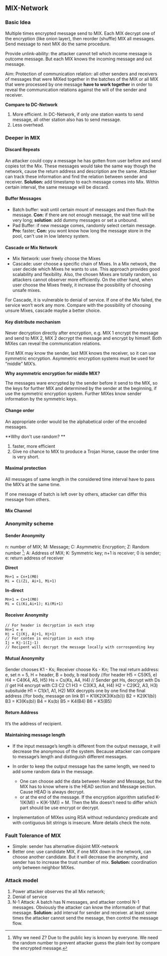 ## MIX-Network

### Basic Idea
Multiple times encrypted message send to MIX. Each MIX decrypt one of the encryption (like onion layer), then reorder (shuffle) MIX all messages. Send message to next MIX do the same procedure. 

Provide unlink-ability: the attacker cannot tell which income message is outcome message. But each MIX knows the incoming message and out message. 

Aim: Protection of communication relation: all other senders and receivers of messages that were MIXed together in the batches of the MIX or all MIX that were processed by one message **have to work together** in order to reveal the communication relations against the will of the sender and receiver.

**Compare to DC-Network**

1. More efficient. In DC-Network, if only one station wants to send message, all other station also has to send message. 
2. Less overhead. 

### Deeper in MIX

#### Discard Repeats
An attacker could copy a message he has gotten from user before and send copies tot the Mix. These messages would take the same way though the network, cause the return address and description are the same. Attacker can track these information and find the relation between sender and receiver. 
**Solution:** add timestamp to each message comes into Mix. Within certain interval, the same message will be discard. 

#### Buffer Messages
* Batch buffer: wait until certain mount of messages and then flush the message. **Con:** if there are not enough message, the wait time will be very long; **solution**: add dummy messages or set a unbound.
* Pad Buffer: if new message comes, randomly select certain message. **Pro:** faster; **Con:** you wont know how long the message store in the pool, can't use in low latency system.

#### Cascade or Mix Network
- Mix Network: user freely choose the Mixes
- Cascade: user choose a specific chain of Mixes.
In a Mix network, the user decide which Mixes he wants to use. This approach provides good scalability and flexibility. Also, the chosen Mixes are totally random, so attackers cannot observer more efficiently. On the other hand, when user choose the Mixes freely, it increase the possibility of choosing unsafe mixes.

For Cascade, it is vulnerable to denial of service. If one of the Mix failed, the service won’t work any more. Compare with the possibility of choosing unsure Mixes, cascade maybe a better choice.  

#### Key distribute mechanism

Never decryption directly after encryption, e.g. MIX 1 encrypt the message and send to MIX 2, MIX 2 decrypt the message and encrypt by himself. Both MIXes can reveal the communication relations. 

First MIX may know the sender, last MIX knows the receiver, so it can use symmetric encryption. Asymmetric encryption systems must be used for “middle” MIX’s.
 
**Why asymmetric encryption for middle MIX?**

The messages ware encrypted by the sender before it send to the MIX, so the keys for further MIX and determined by the sender at the beginning, if use the symmetric encryption system. Further MIXes know sender information by the symmetric keys.

#### Change order
An appropriate order would be the alphabetical order of the encoded messages. 

**Why don't use random? **
1. faster, more efficient 
2. Give no chance to MIX to produce a Trojan Horse, cause the order time is very short. 

#### Maximal protection

All messages of same length in the considered time interval have to pass the MIX’s at the same time. 

If one message of batch is left over by others, attacker can differ this message from others. 

#### Mix Channel

### Anonymity scheme

#### Sender Anonymity
n: number of MIX; M: Message; C: Asymmetric Encryption; Z: Random number [^1]; A: Address of MIX; K: Symmetric key; n+1 is receiver; 0 is sender; e: return address of receiver

**Direct**

	Mn+1 = Cn+1(M0)
	Mi = Ci(Zi, Ai+1, Mi+1)

**In-direct**

	Mn+1 = Cn+1(M0)
	Mi = Ci(Ki,Ai+1); Ki(Mi+1)

#### Receiver Anonymity

	// For header is decryption in each step
	Hn+1 = e 
	Hj = Cj(Kj, Aj+1, Hj+1)
	// For conten is encryption in each step
	Ij = Kj-1(Ij-1)
	// Recipent will decrypt the message locally with corrosponding key


#### Mutual Anonymity

Sender chooses K1 - Ks; Receiver choose Ks - Kn; The real return address: e, set n = 5, H = header, B = body, b real body
	//for header
	H5 = C5(K5, e)
	H4 = C4(K4, A5, H5)
	Hs = Cs(Ks, A4, H4) 
	// Sender get Hs, decrypt with Ds
	// get H4 encrypt with C3 C2 C1
	H3 = C3(K3, A4, H4)
	H2 = C2(K2, A3, H3) subsituide
	H1 = C1(k1, A1, H2)
MIX decrypts one by one find the final address
	//for body, message on link
	B1 = K1(K2(K3(Ks(b)))
	B2 = K2(K1(b))
	B3 = K3(Ks(b))
	B4 = Ks(b)
	B5 = K4(B4)
	B6 = K5(B5)

#### Return Address
It’s the address of recipient. 
#### Maintaining message length
- If the input message’s length is different from the output message, it will decrease the anonymous of the system. Because attacker can compare to message’s length and distinguish different messages.

- In order to keep the output message has the same length, we need to add some random data in the message. 
	- One can choose add the data between Header and Message, but the MIX has to know where is the HEAD section and Message section. Cause HEAD is always decrypt. 
	- or at the end of the message. If the encryption algorithm satisfied K-1(K(M)) = K(K-1(M)) = M. Then the Mix doesn’t need to differ which part should be use encrypt or decrypt. 

- Implementation of MIXes using RSA without redundancy predicate and with contiguous bit strings is insecure. 
More details check the note.

### Fault Tolerance of MIX

* Simple: sender has alternative disjoint MIX-network 
* Better one: use candidate MIX, if one MIX down in the network, can choose another candidate. But it will decrease the anonymity, and sender has to increase the trust number of mix. 
 **Solution:** coordination only between neighbor MIXes.

### Attack model
1. Power attacker observes the all Mix network;
2. Denial of service
 3. N-1 Attack: A batch has N messages, and attacker control N-1 messages. Obviously the attacker can know the information of that message. **Solution:** add interval for sender and receiver. at least some times the attacker cannot send the message, then control the message flow. 


[^1]:	Why we need Z? Due to the public key is known by everyone. We need the random number to prevent attacker guess the plain text by compare the encrypted message.